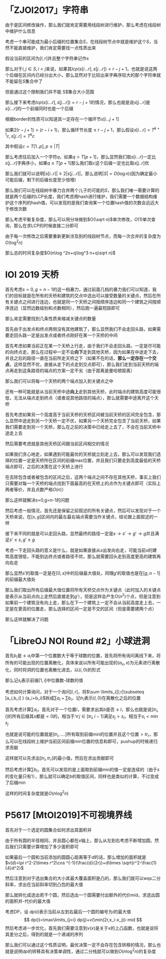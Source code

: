# 「ZJOI2017」字符串

由于是区间修改操作，那么我们就肯定需要用线段树进行维护，那么考虑在线段树中维护什么信息

考虑一个串可能成为最小后缀的位置集合$S$，在线段树节点中就是维护这个$S$，当然不能直接维护，我们肯定需要找一点性质出来

假设当前的区间为$[l,r]$并且整个字符串记作$s$

那么对于$i,j\in S,i< j$来说，如果其$lcp(s[i...r],s[j...r])<r-j+1$，也就是说这两个后缀在区间内已经分出大小，那么显然对于比较出来字典序较大的那个字符串就不能留在$S$集合中了

但是通过这个限制我们并不能 S$集合大小范围

那么接下来考虑$lcp(s[i...r],s[j...r])=r-j+1$的情况，那么也就是说$s[j...r]$是$s[i...r]$的一个前缀同时也是一个后缀

根据border的性质可以知道其一定存在一个循环节$s[i...j+1]$

如果$2(r-j+1)>(r-i+1)$，那么循环节长度$\leq r-j+1$，那么假设$s[i...r]=T^{k+1}c,s[j..r]=T^kc$

其中假设$c=T[1..p],p\leq|T|$

那么考虑往后加入一个字符$q$，如果$q>T[p+1]$，那么显然我们取$s[i...r]$一定比$s[j...r]$字典序小，如果$q\leq T[p+1]$那么我们取$c$这个后缀一定也比取$s[j..r]$优

那么我们就可以说明$|s[i..r]|\geq 2|s[j...r]|$，那么说明$|S|=O(\log n)$(因为确定最小可能后缀，剩下的后缀长度至少倍增)

那么我们可以在线段树中暴力合并两个儿子的可能的$S$，那么我们唯一需要计算的就是两个后缀的LCP长度，我们考虑用hash进行维护，我们需要一个数据结构维护这个序列的hash值，可以发现的是我们查询某一个位置hash值的次数会远远大于修改次数

那么考虑平衡复杂度，那么可以用分块做到$O(\sqrt n)$单次修改，$O(1)$单次查询，那么在求LCP的时候直接二分即可

由于每一次修改之后需要重新更新涉及到的线段树节点，而每一次合并的复杂度为$O(\log ^2n)$

那么总的时间复杂度$O(n\log ^2n+q\log^3 n+q\sqrt n)$

# IOI 2019 天桥

首先考虑$s=0,g=n-1$的这一档暴力，通过前面几档的暴力我们可以知道，我们的目标就是在所有的天桥和建筑的交点中选出可以接受数量的关键点，然后在所有关键点之间进行连边，也就是同一个天桥之间按顺序连边和同一个建筑之间按顺序连边（显然边数级别和点数相同），然后跑一遍最短路即可

那么肯定需要找到几条性质来缩减关键点的数量

首先由于出发点和终点两侧没有其他建筑了，那么显然我们不会走回头路，如果需要走回头路一定是出发点或者终点刚好在某一个天桥的中间

首先考虑如果当前正在某一个天桥上行走，由于我们不会走回头路，一定是尽可能的向终点走，那么在过程中一定不会**向下**走到其他天桥，因为如果在中途走下去，并且之后的路径一直在当前所走天桥之下（如果不在的话，**那么一定存在一个交点**，这样显然不优，直接从走下的点走到交点即可），那么我们走到当前天桥的端点再走到这条路径的端点的方案一定不劣（由于距离是曼哈顿距离）

那么我们可以将每一个天桥的两个端点加入到关键点之中

还有一种可能就是从当前天桥中途**向上**走到其他天桥，此时端点的建筑高度可能很低，无法从端点走到终点（或者说其他路径的端点），那么就需要中途离开这个天桥

首先考虑如果另一个高度高于当前天桥的天桥区间被当前天桥的区间完全包含，那么显然中途走到另一个天桥一定不优，如果另一个天桥完全包含了当前天桥，如果我们需要走到另一个天桥，那么在之前的决策中已经走上去了，不会在当前天桥中途走上去

然后需要考虑就是其他天桥区间跟当前区间相交的情况

如果我们贪心地走，如果遇到可能最优的天桥就立刻走上去，那么可以发现我们选择的位置一定是天桥所在区间的前缀max位置，并且我们只要走到高度最低的天桥端点即可，之后的决策在这个天桥上进行

在去除包含或者被包含的区间之后，这两个端点之间不存在其他天桥，事实上我们只需要对每一个天桥的端点找到下面最高的在天桥上的点作为关键点即可（实际上两者等价，并且点数严格$O(n)$）

那么这样就解决s=0,g=n-1的问题

然后考虑一般情况，首先还是保留之前叙述的所有关键点，然后可以发现对于一个天桥来说，在$[s,g]$区间内的最左最右端点需要当作关键点，结论跟上面叙述的一样

接下来不同的就是可以走回头路，显然最终的路径一定是$s\rightarrow s'\rightarrow g'\rightarrow g$并且满足$s'\leq s,g'\geq g$

考虑一下走回头路的意义是什么，就是如果直接从$s$出发向右走，可能当前$s$的建筑高度很低，不能到达终点或者路径不优，那么就需要回头走到高度更高的建筑再向右走

那么显然$s'$的取值一定是在$[0,s]$中的后缀最大值处，同理$g'$的取值也是在$[g,n-1]$的前缀最大值处

那么我们取出所有后缀最大值位置将所有天桥交点作为关键点（此时加入的关键点是表示从当前点向上走然后直接走到$g'$），但是这样会产生$O(n^2)$个点，但是注意到如果前一个建筑没有向上走，那么在下一个建筑上一定不会从当前高度走上去，一定是在更高的位置走，那么选择的区间一定是不交的区间（但是需要建两个点）

那么这样就解决了问题

# 「LibreOJ NOI Round #2」小球进洞

首先$b_i$是$\leq a_i$中第一个位置数大于等于球数的位置，首先将所有询问离线下来，将所有的可能出现的位置离散化，具体来说以所有可能出现的$(a_x,x)$为元素进行离散化，同时将洞的位置也离散化进去，以$(i,0)$的形式

那么记$s_i$表示前缀$[1,i]$中位置数-球数的值

考虑如何计算询问，对于一个询问$[l,r]$，将$\sum \limits_{[l,r]\subseteq [a_i,b_i] } (a_i+b_i)$拆成$\sum a_i+\sum b_i$，记$tr_l$表示$(l,0)$在离散化之后的位置

首先考虑计算$\sum a_i$，首先对于一个位置$i$，需要求出其$b$是否$\leq l$，那么也就是说$[tr_l,i]$的所有后缀其$s$都是$<0$的，相当于$\forall j\in[tr_l,i-1]$满足$s_j>s_i$，相当于$s_i<\min s_j$

也就是说可能的位置就是$[tr_l,....]$所有取到前缀min的位置并且这个位置$>tr_r$，那么可以在线段树上维护当前区间前缀min位置的信息和即可，pushup的时候递归求贡献

这样就可以先求出$[tr_l,tr_r]$的最小值，然后在求出贡献即可

然后考虑计算$\sum b_i$，首先可以发现的是上面取到前缀min的值一定是连续的（由于$s$的变化量只有1），那么就可以确定$b$的取值区间，同样也是类似的计算，不过变成了后缀min

这样的时间复杂度就是$O(n\log ^2n)$

# P5617 [MtOI2019]不可视境界线

首先对于一个选定的圆集合如何求出其面积并

由于所有圆的半径相同，并且圆心都在$x$轴上，那么从左到右考虑不断增加圆，然后我们只需要计算增加了多少面积即可

如果最后一个圆和当前添加的圆圆心距离等于$d$的话，那么增加的面积就是$v(d)=\pi r^2-2\times r^2\cos ^{-1}(\frac{d}{2r})+d\times \sqrt{r^2-\frac{1}{4}d^2}$

然后注意到对于选出集合的大小其最大覆盖面积是凸的，那么我们就可以wqs二分斜率，求出在当前斜率切到凸包的最大值

那么就转化成选出若干个圆，然后选出一个圆需要付出额外的代价mid，求选出圆的面积并-代价的最大值

考虑DP，设 $dp(i)$表示当前从左到右最后一个圆的编号为$i$的最大值
$$
dp(i)=\max\limits_{j<i} dp(j)+v(\min(2r,x_i-x_j))-mid
$$
然后考虑进一步优化，首先我们需要注意到$v(x)$是关于$x$的上凸函数，也就是说将其差分之后，得到的就是一个递减的序列

那么我们可以通过这个性质证明，最优决策一定不会存在包含转移的情况，那么也就是说明$dp$的转移具有决策单调性，通过二分栈就可以做到$O(n\log ^2n)$的复杂度
